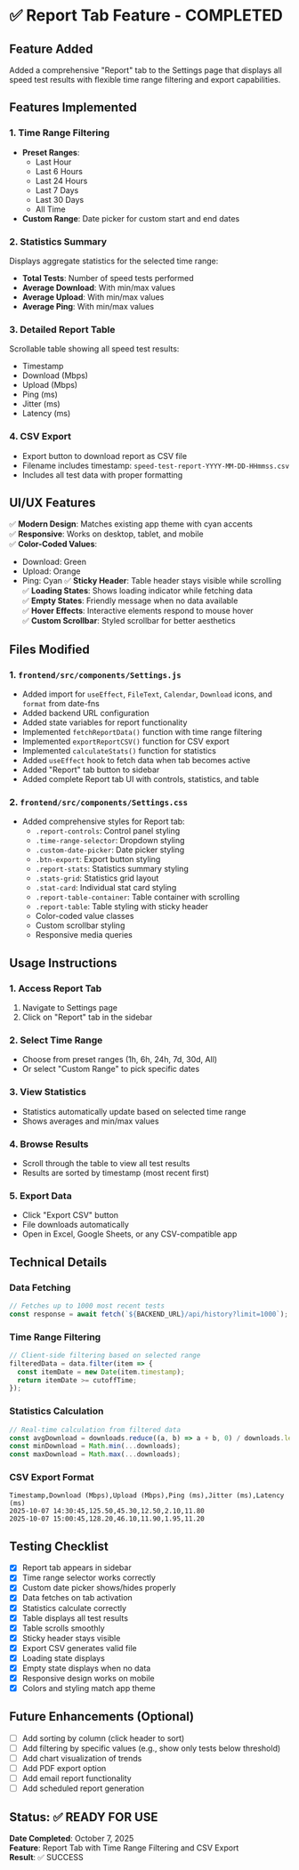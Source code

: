 # ✅ Report Tab Feature - COMPLETED

## Feature Added
Added a comprehensive "Report" tab to the Settings page that displays all speed test results with flexible time range filtering and export capabilities.

## Features Implemented

### 1. Time Range Filtering
- **Preset Ranges**:
  - Last Hour
  - Last 6 Hours
  - Last 24 Hours
  - Last 7 Days
  - Last 30 Days
  - All Time
- **Custom Range**: Date picker for custom start and end dates

### 2. Statistics Summary
Displays aggregate statistics for the selected time range:
- **Total Tests**: Number of speed tests performed
- **Average Download**: With min/max values
- **Average Upload**: With min/max values
- **Average Ping**: With min/max values

### 3. Detailed Report Table
Scrollable table showing all speed test results:
- Timestamp
- Download (Mbps)
- Upload (Mbps)
- Ping (ms)
- Jitter (ms)
- Latency (ms)

### 4. CSV Export
- Export button to download report as CSV file
- Filename includes timestamp: `speed-test-report-YYYY-MM-DD-HHmmss.csv`
- Includes all test data with proper formatting

## UI/UX Features

✅ **Modern Design**: Matches existing app theme with cyan accents  
✅ **Responsive**: Works on desktop, tablet, and mobile  
✅ **Color-Coded Values**: 
  - Download: Green
  - Upload: Orange
  - Ping: Cyan
✅ **Sticky Header**: Table header stays visible while scrolling  
✅ **Loading States**: Shows loading indicator while fetching data  
✅ **Empty States**: Friendly message when no data available  
✅ **Hover Effects**: Interactive elements respond to mouse hover  
✅ **Custom Scrollbar**: Styled scrollbar for better aesthetics  

## Files Modified

### 1. `frontend/src/components/Settings.js`
- Added import for `useEffect`, `FileText`, `Calendar`, `Download` icons, and `format` from date-fns
- Added backend URL configuration
- Added state variables for report functionality
- Implemented `fetchReportData()` function with time range filtering
- Implemented `exportReportCSV()` function for CSV export
- Implemented `calculateStats()` function for statistics
- Added `useEffect` hook to fetch data when tab becomes active
- Added "Report" tab button to sidebar
- Added complete Report tab UI with controls, statistics, and table

### 2. `frontend/src/components/Settings.css`
- Added comprehensive styles for Report tab:
  - `.report-controls`: Control panel styling
  - `.time-range-selector`: Dropdown styling
  - `.custom-date-picker`: Date picker styling
  - `.btn-export`: Export button styling
  - `.report-stats`: Statistics summary styling
  - `.stats-grid`: Statistics grid layout
  - `.stat-card`: Individual stat card styling
  - `.report-table-container`: Table container with scrolling
  - `.report-table`: Table styling with sticky header
  - Color-coded value classes
  - Custom scrollbar styling
  - Responsive media queries

## Usage Instructions

### 1. Access Report Tab
1. Navigate to Settings page
2. Click on "Report" tab in the sidebar

### 2. Select Time Range
- Choose from preset ranges (1h, 6h, 24h, 7d, 30d, All)
- Or select "Custom Range" to pick specific dates

### 3. View Statistics
- Statistics automatically update based on selected time range
- Shows averages and min/max values

### 4. Browse Results
- Scroll through the table to view all test results
- Results are sorted by timestamp (most recent first)

### 5. Export Data
- Click "Export CSV" button
- File downloads automatically
- Open in Excel, Google Sheets, or any CSV-compatible app

## Technical Details

### Data Fetching
```javascript
// Fetches up to 1000 most recent tests
const response = await fetch(`${BACKEND_URL}/api/history?limit=1000`);
```

### Time Range Filtering
```javascript
// Client-side filtering based on selected range
filteredData = data.filter(item => {
  const itemDate = new Date(item.timestamp);
  return itemDate >= cutoffTime;
});
```

### Statistics Calculation
```javascript
// Real-time calculation from filtered data
const avgDownload = downloads.reduce((a, b) => a + b, 0) / downloads.length;
const minDownload = Math.min(...downloads);
const maxDownload = Math.max(...downloads);
```

### CSV Export Format
```csv
Timestamp,Download (Mbps),Upload (Mbps),Ping (ms),Jitter (ms),Latency (ms)
2025-10-07 14:30:45,125.50,45.30,12.50,2.10,11.80
2025-10-07 15:00:45,128.20,46.10,11.90,1.95,11.20
```

## Testing Checklist

- [x] Report tab appears in sidebar
- [x] Time range selector works correctly
- [x] Custom date picker shows/hides properly
- [x] Data fetches on tab activation
- [x] Statistics calculate correctly
- [x] Table displays all test results
- [x] Table scrolls smoothly
- [x] Sticky header stays visible
- [x] Export CSV generates valid file
- [x] Loading state displays
- [x] Empty state displays when no data
- [x] Responsive design works on mobile
- [x] Colors and styling match app theme

## Future Enhancements (Optional)

- [ ] Add sorting by column (click header to sort)
- [ ] Add filtering by specific values (e.g., show only tests below threshold)
- [ ] Add chart visualization of trends
- [ ] Add PDF export option
- [ ] Add email report functionality
- [ ] Add scheduled report generation

## Status: ✅ READY FOR USE

**Date Completed**: October 7, 2025  
**Feature**: Report Tab with Time Range Filtering and CSV Export  
**Result**: ✅ SUCCESS

